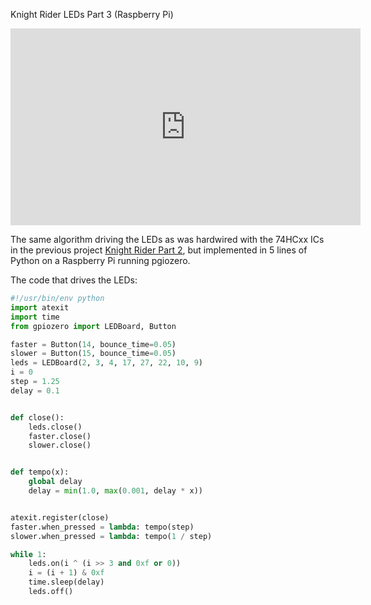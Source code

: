 Knight Rider LEDs Part 3 (Raspberry Pi)

<iframe width="560" height="315" src="https://www.youtube.com/embed/PsVcLdAyAcU" frameborder="0" allow="accelerometer; autoplay; encrypted-media; gyroscope; picture-in-picture" allowfullscreen></iframe>

The same algorithm driving the LEDs as was hardwired with the 74HCxx ICs in the previous project [Knight Rider Part 2](knightrider2), but implemented in 5 lines of Python on a Raspberry Pi running pgiozero.

The code that drives the LEDs:

```python
#!/usr/bin/env python
import atexit
import time
from gpiozero import LEDBoard, Button

faster = Button(14, bounce_time=0.05)
slower = Button(15, bounce_time=0.05)
leds = LEDBoard(2, 3, 4, 17, 27, 22, 10, 9)
i = 0
step = 1.25
delay = 0.1


def close():
    leds.close()
    faster.close()
    slower.close()


def tempo(x):
    global delay
    delay = min(1.0, max(0.001, delay * x))


atexit.register(close)
faster.when_pressed = lambda: tempo(step)
slower.when_pressed = lambda: tempo(1 / step)

while 1:
    leds.on(i ^ (i >> 3 and 0xf or 0))
    i = (i + 1) & 0xf
    time.sleep(delay)
    leds.off()
```
